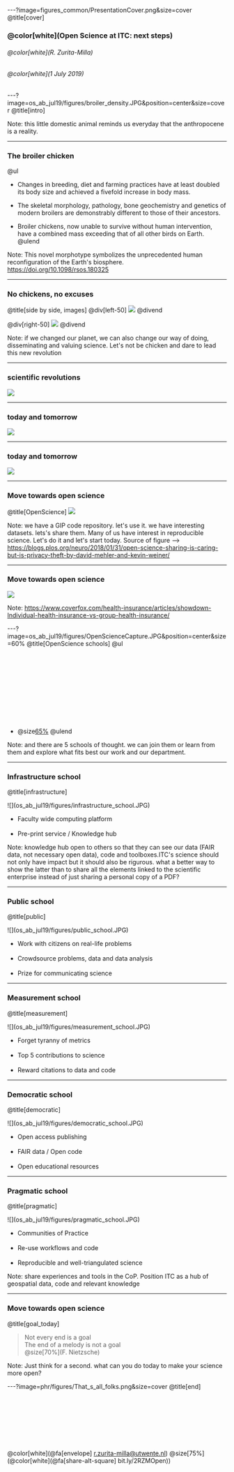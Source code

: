 ---?image=figures_common/PresentationCover.png&size=cover
@title[cover]
### @color[white](Open Science at ITC: next steps)
###### @color[white](R. Zurita-Milla)
###### @color[white](1 July 2019) 

---?image=os_ab_jul19/figures/broiler_density.JPG&position=center&size=cover
@title[intro]

Note: this little domestic animal reminds us everyday that the anthropocene is a reality.

---
### The broiler chicken 

@ul
- Changes in breeding, diet and farming practices have at least doubled its body size and achieved a fivefold increase in body mass. 

- The skeletal morphology, pathology, bone geochemistry and genetics of modern broilers are demonstrably different to those of their ancestors. 

- Broiler chickens, now unable to survive without human intervention, have a combined mass exceeding that of all other birds on Earth. 
@ulend

Note: This novel morphotype symbolizes the unprecedented human reconfiguration of the Earth's biosphere. https://doi.org/10.1098/rsos.180325

---
### No chickens, no excuses  
@title[side by side, images]
@div[left-50]
![](os_ab_jul19/figures/broiler.jpg)
@divend

@div[right-50]
![](os_ab_jul19/figures/openscience_logo.png)
@divend

Note: if we changed our planet, we can also change our way of doing, disseminating and valuing science. Let's not be chicken and dare to lead this new revolution 

--- 
### scientific revolutions
![](os_ab_jul19/figures/cost_publishing.JPG)

---
### today and tomorrow
![](os_ab_jul19/figures/research_today_future.JPG)
 
---
### today and tomorrow
![](os_ab_jul19/figures/research_today_future2.JPG)
 
--- 
### Move towards open science 
@title[OpenScience]
![](phr/figures/OpenScience.png)

Note: we have a GIP code repository. let's use it. we have interesting datasets. lets's share them. Many of us have interest in reproducible science. Let's do it and let's start today. Source of figure --> https://blogs.plos.org/neuro/2018/01/31/open-science-sharing-is-caring-but-is-privacy-theft-by-david-mehler-and-kevin-weiner/

--- 
### Move towards open science 
![](os_ab_jul19/figures/individual_vs_family.jpg)

Note: https://www.coverfox.com/health-insurance/articles/showdown-Individual-health-insurance-vs-group-health-insurance/

---?image=os_ab_jul19/figures/OpenScienceCapture.JPG&position=center&size=60% 
@title[OpenScience schools]
@ul
<br><br><br><br><br><br><br><br><br><br><br>
- @size[65%](DOI:10.1007/978-3-319-00026-8_2)
@ulend

Note: and there are 5 schools of thought. we can join them or learn from them and explore what fits best our work and our department.
 
---
### Infrastructure school
@title[infrastructure]
<div class="left">
![](os_ab_jul19/figures/infrastructure_school.JPG)
</div>
<div class="right">
    <ul>
        <li>Faculty wide computing platform </li>
        <br>
        <li>‎Pre-print service / Knowledge hub </li>
    </ul>
</div>

Note: knowledge hub open to others so that they can see our data (FAIR data, not necessary open data), code and toolboxes.ITC's science should not only have impact but it should also be rigurous. what a better way to show the latter than to share all the elements linked to the scientific enterprise instead of just sharing a personal copy of a PDF?

---
### Public school
@title[public]
<div class="left">
![](os_ab_jul19/figures/public_school.JPG)
</div>
<div class="right">
    <ul>
        <li>Work with citizens on real-life problems</li>
        <br>
        <li>‎Crowdsource problems, data and data analysis </li>
        <br>
        <li>Prize for communicating science</li>
    </ul>
</div>

---
### Measurement school
@title[measurement]
<div class="left">
![](os_ab_jul19/figures/measurement_school.JPG)
</div>
<div class="right">
    <ul>
        <li>Forget tyranny of metrics</li>
        <br>
        <li>Top 5 contributions to science</li>
        <br>
        <li>Reward citations to data and code</li>
    </ul>
</div>

---
### Democratic school
@title[democratic]
<div class="left">
![](os_ab_jul19/figures/democratic_school.JPG)
</div>
<div class="right">
    <ul>
        <li>Open access publishing</li>
        <br>
        <li>FAIR data / Open code</li>
        <br>
        <li>Open educational resources</li>
    </ul>
</div>

---
### Pragmatic school
@title[pragmatic]
<div class="left">
![](os_ab_jul19/figures/pragmatic_school.JPG)
</div>
<div class="right">
    <ul>
        <li>Communities of Practice</li>
        <br>
        <li>Re-use workflows and code</li>
        <br>
        <li>Reproducible and well-triangulated science</li>
    </ul>
</div>

Note: share experiences and tools in the CoP.  Position ITC as a hub of geospatial data, code and relevant knowledge

---
### Move towards open science 
@title[goal_today]
> Not every end is a goal <br>
> The end of a melody is not a goal <br>
> @size[70%](F. Nietzsche)

Note: Just think for a second. what can you do today to make your science more open? 

---?image=phr/figures/That_s_all_folks.png&size=cover
@title[end]
<br><br>
<br><br>
<br><br>
<br><br>
<br>
@color[white](@fa[envelope]  r.zurita-milla@utwente.nl)
@size[75%](@color[white](@fa[share-alt-square]  bit.ly/2RZMOpen))
